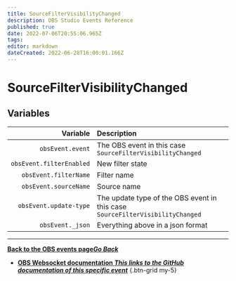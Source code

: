 ```yaml
---
title: SourceFilterVisibilityChanged
description: OBS Studio Events Reference
published: true
date: 2022-07-06T20:55:06.965Z
tags:
editor: markdown
dateCreated: 2022-06-28T16:00:01.166Z
---
```


# SourceFilterVisibilityChanged

## Variables

| Variable | Description |
|---------:|:------------|
| `obsEvent.event` | The OBS event in this case `SourceFilterVisibilityChanged`
| `obsEvent.filterEnabled` | New filter state
| `obsEvent.filterName` | Filter name
| `obsEvent.sourceName` | Source name
| `obsEvent.update-type` | The update type of the OBS event in this case `SourceFilterVisibilityChanged`
| `obsEvent._json` | Everything above in a json format

---

 [<i class="mdi mdi-chevron-left"></i>**Back to the OBS events page*Go Back***](/en/Broadcasters/OBS/Events)
- [<i class="mdi mdi-github"></i> **OBS Websocket documentation *This links to the GitHub documentation of this specific event***](https://github.com/obsproject/obs-websocket/blob/4.x-current/docs/generated/protocol.md#sourcefiltervisibilitychanged)
{.btn-grid my-5}

